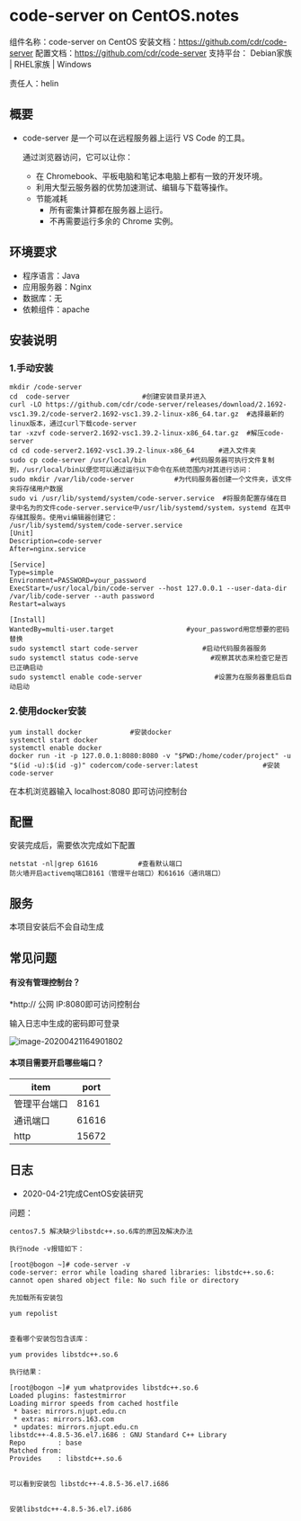 # code-server on CentOS.notes

组件名称：code-server on CentOS
安装文档：https://github.com/cdr/code-server
配置文档：https://github.com/cdr/code-server
支持平台： Debian家族 | RHEL家族 | Windows 

责任人：helin

## 概要

- code-server 是一个可以在远程服务器上运行 VS Code 的工具。

  通过浏览器访问，它可以让你：

  - 在 Chromebook、平板电脑和笔记本电脑上都有一致的开发环境。
  - 利用大型云服务器的优势加速测试、编辑与下载等操作。
  - 节能减耗
    - 所有密集计算都在服务器上运行。
    - 不再需要运行多余的 Chrome 实例。

## 环境要求

- 程序语言：Java
- 应用服务器：Nginx
- 数据库：无
- 依赖组件：apache

## 安装说明

### 1.手动安装

```
mkdir /code-server  
cd  code-server                  #创建安装目录并进入
curl -LO https://github.com/cdr/code-server/releases/download/2.1692-vsc1.39.2/code-server2.1692-vsc1.39.2-linux-x86_64.tar.gz  #选择最新的linux版本，通过curl下载code-server
tar -xzvf code-server2.1692-vsc1.39.2-linux-x86_64.tar.gz  #解压code-server
cd cd code-server2.1692-vsc1.39.2-linux-x86_64      #进入文件夹
sudo cp code-server /usr/local/bin           #代码服务器可执行文件复制到，/usr/local/bin以便您可以通过运行以下命令在系统范围内对其进行访问：
sudo mkdir /var/lib/code-server          #为代码服务器创建一个文件夹，该文件夹将存储用户数据
sudo vi /usr/lib/systemd/system/code-server.service  #将服务配置存储在目录中名为的文件code-server.service中/usr/lib/systemd/system，systemd 在其中存储其服务。使用vi编辑器创建它：
/usr/lib/systemd/system/code-server.service
[Unit]
Description=code-server
After=nginx.service

[Service]
Type=simple
Environment=PASSWORD=your_password
ExecStart=/usr/local/bin/code-server --host 127.0.0.1 --user-data-dir /var/lib/code-server --auth password
Restart=always

[Install]
WantedBy=multi-user.target                  #your_password用您想要的密码替换
sudo systemctl start code-server                #启动代码服务器服务
sudo systemctl status code-serve                  #观察其状态来检查它是否已正确启动
sudo systemctl enable code-server                  #设置为在服务器重启后自动启动
```



### 2.使用docker安装

```
yum install docker            #安装docker
systemctl start docker       
systemctl enable docker
docker run -it -p 127.0.0.1:8080:8080 -v "$PWD:/home/coder/project" -u "$(id -u):$(id -g)" codercom/code-server:latest                #安装code-server

```

在本机浏览器输入 localhost:8080 即可访问控制台

## 配置

安装完成后，需要依次完成如下配置

```
netstat -nl|grep 61616          #查看默认端口
防火墙开启activemq端口8161（管理平台端口）和61616（通讯端口）
```

## 服务

本项目安装后不会自动生成

## 常见问题

#### 有没有管理控制台？

*http:// 公网 IP:8080即可访问控制台

输入日志中生成的密码即可登录

![image-20200421164901802](C:\Users\w9\AppData\Roaming\Typora\typora-user-images\image-20200421164901802.png)

#### 本项目需要开启哪些端口？

| item         | port  |
| ------------ | ----- |
| 管理平台端口 | 8161  |
| 通讯端口     | 61616 |
| http         | 15672 |

## 日志

- 2020-04-21完成CentOS安装研究





问题：

```
centos7.5 解决缺少libstdc++.so.6库的原因及解决办法

执行node -v报错如下：

[root@bogon ~]# code-server -v
code-server: error while loading shared libraries: libstdc++.so.6: cannot open shared object file: No such file or directory

先加载所有安装包

yum repolist


查看哪个安装包包含该库：

yum provides libstdc++.so.6

执行结果：

[root@bogon ~]# yum whatprovides libstdc++.so.6
Loaded plugins: fastestmirror
Loading mirror speeds from cached hostfile
 * base: mirrors.njupt.edu.cn
 * extras: mirrors.163.com
 * updates: mirrors.njupt.edu.cn
libstdc++-4.8.5-36.el7.i686 : GNU Standard C++ Library
Repo        : base
Matched from:
Provides    : libstdc++.so.6


可以看到安装包 libstdc++-4.8.5-36.el7.i686


安装libstdc++-4.8.5-36.el7.i686
```



